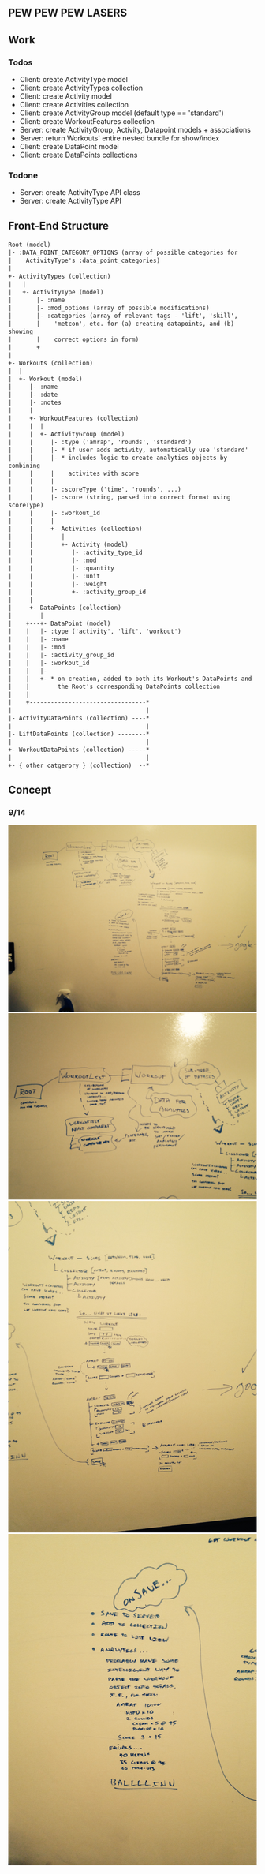 ## PEW PEW PEW LASERS

## Work
### Todos
  * Client: create ActivityType model
  * Client: create ActivityTypes collection
  * Client: create Activity model
  * Client: create Activities collection
  * Client: create ActivityGroup model (default type == 'standard')
  * Client: create WorkoutFeatures collection
  * Server: create ActivityGroup, Activity, Datapoint models + associations
  * Server: return Workouts' entire nested bundle for show/index
  * Client: create DataPoint model
  * Client: create DataPoints collections


### Todone
  * Server: create ActivityType API class
  * Server: create ActivityType API

## Front-End Structure
```
Root (model)
|- :DATA_POINT_CATEGORY_OPTIONS (array of possible categories for
|    ActivityType's :data_point_categories)
|
+- ActivityTypes (collection)
|   |
|   +- ActivityType (model)
|       |- :name
|       |- :mod_options (array of possible modifications)
|       |- :categories (array of relevant tags - 'lift', 'skill',
|       |    'metcon', etc. for (a) creating datapoints, and (b) showing
|       |    correct options in form)
|       +
|
+- Workouts (collection)
|  |
|  +- Workout (model)
|     |- :name
|     |- :date
|     |- :notes
|     |
|     +- WorkoutFeatures (collection)
|     |  |
|     |  +- ActivityGroup (model)
|     |     |- :type ('amrap', 'rounds', 'standard')
|     |     |- * if user adds activity, automatically use 'standard'
|     |     |- * includes logic to create analytics objects by combining
|     |     |    activites with score
|     |     |
|     |     |- :scoreType ('time', 'rounds', ...)
|     |     |- :score (string, parsed into correct format using scoreType)
|     |     |- :workout_id
|     |     |
|     |     +- Activities (collection)
|     |        |
|     |        +- Activity (model)
|     |           |- :activity_type_id
|     |           |- :mod
|     |           |- :quantity
|     |           |- :unit
|     |           |- :weight
|     |           +- :activity_group_id
|     |
|     +- DataPoints (collection)
|        |
|    +---+- DataPoint (model)
|    |   |- :type ('activity', 'lift', 'workout')
|    |   |- :name
|    |   |- :mod
|    |   |- :activity_group_id
|    |   |- :workout_id
|    |   |-
|    |   +- * on creation, added to both its Workout's DataPoints and
|    |        the Root's corresponding DataPoints collection
|    |
|    +---------------------------------*
|                                      |
|- ActivityDataPoints (collection) ----*
|                                      |
|- LiftDataPoints (collection) --------*
|                                      |
+- WorkoutDataPoints (collection) -----*
|                                      |
+- { other catgerory } (collection)  --*
```


## Concept

### 9/14
![full system](/lib/assets/concept/IMG_3078.jpg)
![high level](/lib/assets/concept/IMG_3079.jpg)
![workout form](/lib/assets/concept/IMG_3080.jpg)
![analytics creation](/lib/assets/concept/IMG_3081.jpg)
